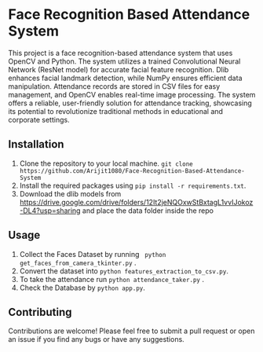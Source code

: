 # Face Recognition Based Attendance System

This project is a face recognition-based attendance system that uses OpenCV and Python. The system utilizes a trained Convolutional Neural Network (ResNet model) for accurate facial feature recognition. Dlib enhances facial landmark detection, while NumPy ensures efficient data manipulation. Attendance records are stored in CSV files for easy management, and OpenCV enables real-time image processing. The system offers a reliable, user-friendly solution for attendance tracking, showcasing its potential to revolutionize traditional methods in educational and corporate settings.

## Installation

1. Clone the repository to your local machine. ``` git clone https://github.com/Arijit1080/Face-Recognition-Based-Attendance-System ```
2. Install the required packages using ```pip install -r requirements.txt```.
3. Download the dlib models from https://drive.google.com/drive/folders/12It2jeNQOxwStBxtagL1vvIJokoz-DL4?usp=sharing and place the data folder inside the repo

## Usage

1. Collect the Faces Dataset by running ``` python get_faces_from_camera_tkinter.py``` .
2. Convert the dataset into ```python features_extraction_to_csv.py```.
3. To take the attendance run ```python attendance_taker.py``` .
4. Check the Database by ```python app.py```.


## Contributing

Contributions are welcome! Please feel free to submit a pull request or open an issue if you find any bugs or have any suggestions.


